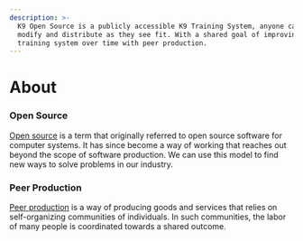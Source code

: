 ```yaml
---
description: >-
  K9 Open Source is a publicly accessible K9 Training System, anyone can see,
  modify and distribute as they see fit. With a shared goal of improving the
  training system over time with peer production.
---
```


# About

### Open Source

[Open source](https://www.redhat.com/en/topics/open-source/what-is-open-source) is a term that originally referred to open source software for computer systems. It has since become a way of working that reaches out beyond the scope of software production. We can use this model to find new ways to solve problems in our industry.

### Peer Production

[Peer production](https://en.wikipedia.org/wiki/Peer_production) is a way of producing goods and services that relies on self-organizing communities of individuals. In such communities, the labor of many people is coordinated towards a shared outcome.



